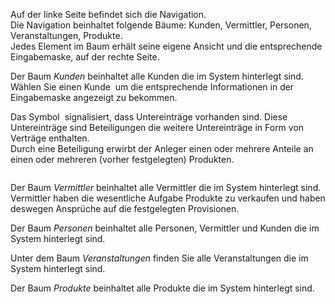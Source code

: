 <!DOCTYPE html>
<html>
<head>
<meta charset="utf-8">
<meta name="viewport" content="width=device-width, initial-scale=1.0">
<title>400_Navigation.md</title>
<link rel="stylesheet" href="https://stackedit.io/res-min/themes/base.css" />
<script type="text/javascript" src="https://cdn.mathjax.org/mathjax/latest/MathJax.js?config=TeX-AMS_HTML"></script>
</head>
<body><div class="container"><p>Auf der linke Seite befindet sich die Navigation. <br>
Die Navigation beinhaltet folgende Bäume: Kunden, Vermittler, Personen, Veranstaltungen, Produkte. <br>
Jedes Element im Baum erhält seine eigene Ansicht und die entsprechende Eingabemaske, auf der rechte Seite.</p>

<p>Der Baum <em>Kunden</em> beinhaltet alle Kunden die im System hinterlegt sind.  <br>
Wählen Sie einen Kunde <img src="http://xpecto.github.io/docs/img/img_1461052236655.png" alt="" title=""> um die entsprechende Informationen in der Eingabemaske angezeigt zu bekommen.</p>

<p>Das Symbol <img src="http://xpecto.github.io/docs/img/img_1443183010492.png" alt="" title=""> signalisiert, dass Untereinträge vorhanden sind. Diese Untereinträge sind Beteiligungen die weitere Untereinträge in Form von Verträge enthalten.  <br>
Durch eine Beteiligung erwirbt der Anleger einen oder mehrere Anteile an einen oder mehreren (vorher festgelegten) Produkten.</p>

<p><img src="http://xpecto.github.io/docs/img/img_1461052326794.png" alt="" title=""></p>

<p>Der Baum <em>Vermittler</em> beinhaltet alle Vermittler die im System hinterlegt sind. Vermittler haben die wesentliche Aufgabe Produkte zu verkaufen und haben deswegen Ansprüche auf die festgelegten Provisionen.</p>

<p>Der Baum <em>Personen</em> beinhaltet alle Personen, Vermittler und Kunden die im System hinterlegt sind. </p>

<p>Unter dem Baum <em>Veranstaltungen</em> finden Sie alle Veranstaltungen die im System hinterlegt sind. </p>

<p>Der Baum <em>Produkte</em> beinhaltet alle Produkte die im System hinterlegt sind.</p></div></body>
</html>